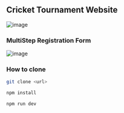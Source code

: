 ## Cricket Tournament Website

![image](https://github.com/user-attachments/assets/8b69f0c1-cee5-45fd-a21e-991d6b57c3e6)


### MultiStep Registration Form

![image](https://github.com/user-attachments/assets/8e1020f2-cbfe-4f32-9b95-38441c3f942f)


### How to clone 
```sh
git clone <url>
```

```sh
npm install
```

```sh
npm run dev
```
